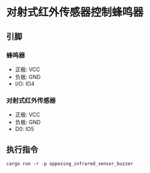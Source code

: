 # 对射式红外传感器控制蜂鸣器

## 引脚

### 蜂鸣器

- 正极: VCC
- 负极: GND
- I/O: IO4

### 对射式红外传感器

- 正极: VCC
- 负极: GND
- D0: IO5

## 执行指令

```shell
cargo run -r -p opposing_infrared_sensor_buzzer
```
